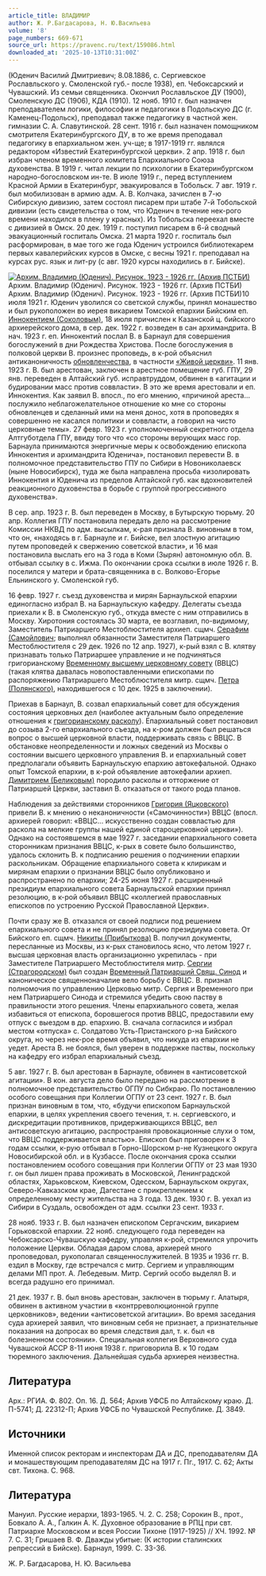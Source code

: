 ```yaml
---
article_title: ВЛАДИМИР
author: Ж. Р.Багдасарова, Н. Ю.Васильева
volume: '8'
page_numbers: 669-671
source_url: https://pravenc.ru/text/159086.html
downloaded_at: '2025-10-13T10:31:00Z'
---
```


(Юденич Василий Дмитриевич; 8.08.1886, с. Сергиевское Рославльского у. Смоленской губ.- после 1938), еп. Чебоксарский и Чувашский. Из семьи священника. Окончил Рославльское ДУ (1900), Смоленскую ДС (1906), КДА (1910). 12 нояб. 1910 г. был назначен преподавателем логики, философии и педагогики в Подольскую ДС (г. Каменец-Подольск), преподавал также педагогику в частной жен. гимназии С. А. Славутинской. 28 сент. 1916 г. был назначен помощником смотрителя Екатеринбургского ДУ, в то же время преподавал педагогику в епархиальном жен. уч-ще; в 1917-1919 гг. являлся редактором «Известий Екатеринбургской церкви». 2 апр. 1918 г. был избран членом временного комитета Епархиального Союза духовенства. В 1919 г. читал лекции по психологии в Екатеринбургском народно-богословском ин-те. В июле 1919 г., перед вступлением Красной Армии в Екатеринбург, эвакуировался в Тобольск. 7 авг. 1919 г. был мобилизован в армию адм. А. В. Колчака, зачислен в 7-ю Сибирскую дивизию, затем состоял писарем при штабе 7-й Тобольской дивизии (есть свидетельства о том, что Юденич в течение нек-рого времени находился в плену у красных). Из Тобольска переехал вместе с дивизией в Омск. 20 дек. 1919 г. поступил писарем в 6-й сводный эвакуационный госпиталь Омска. 21 марта 1920 г. госпиталь был расформирован, в мае того же года Юденич устроился библиотекарем первых кавалерийских курсов в Омске, с весны 1921 г. преподавал на курсах рус. язык и лит-ру (с авг. 1920 курсы находились в г. Бийске).

[![Архим. Владимир (Юденич). Рисунок. 1923 - 1926 гг. (Архив ПСТБИ)](https://pravenc.ru/data/983/463/1234/i200.jpg "Кликните для увеличения картинки")](https://pravenc.ru/data/983/463/1234/i400.jpg)Архим. Владимир (Юденич). Рисунок. 1923 - 1926 гг. (Архив ПСТБИ)  
Архим. Владимир (Юденич). Рисунок. 1923 - 1926 гг. (Архив ПСТБИ)10 июля 1921 г. Юденич уволился со светской службы, принял монашество и был рукоположен во иерея викарием Томской епархии Бийским еп. [Иннокентием (Соколовым)](<https://pravenc.ru/text/Иннокентием (Соколовым).html>), 18 июля причислен к Казанской ц. бийского архиерейского дома, в сер. дек. 1922 г. возведен в сан архимандрита. В нач. 1923 г. еп. Иннокентий послал В. в Барнаул для совершения богослужений в дни Рождества Христова. После богослужения в полковой церкви В. произнес проповедь, в к-рой объяснил антиканоничность [обновленчества](https://pravenc.ru/text/обновленчество.html), в частности [«Живой церкви»](<https://pravenc.ru/text/Живая церковь.html>). 11 янв. 1923 г. В. был арестован, заключен в арестное помещение губ. ГПУ, 29 янв. переведен в Алтайский губ. исправтруддом, обвинен в «агитации и будировании масс против соввласти». В это же время арестовали и еп. Иннокентия. Как заявил В. впосл., по его мнению, «причиной ареста… послужило неблагожелательное отношение ко мне со стороны обновленцев и сделанный ими на меня донос, хотя в проповедях я совершенно не касался политики и соввласти, а говорил на чисто церковные темы». 27 февр. 1923 г. уполномоченный секретного отдела Алтгуботдела ГПУ, ввиду того что «со стороны верующих масс гор. Барнаула принимаются энергичные меры к освобождению епископа Иннокентия и архимандрита Юденича», постановил перевести В. в полномочное представительство ГПУ по Сибири в Новониколаевск (ныне Новосибирск), туда же была направлена просьба «изолировать Иннокентия и Юденича из пределов Алтайской губ. как вдохновителей реакционного духовенства в борьбе с группой прогрессивного духовенства».

В сер. апр. 1923 г. В. был переведен в Москву, в Бутырскую тюрьму. 20 апр. Коллегия ГПУ постановила передать дело на рассмотрение Комиссии НКВД по адм. высылкам, к-рая признала В. виновным в том, что он, «находясь в г. Барнауле и г. Бийске, вел злостную агитацию путем проповедей к свержению советской власти», и 16 мая постановила выслать его на 3 года в Коми (Зырян) автономную обл. В. отбывал ссылку в с. Ижма. По окончании срока ссылки в июле 1926 г. В. поселился у матери и брата-священника в с. Волково-Егорье Ельнинского у. Смоленской губ.

16 февр. 1927 г. съезд духовенства и мирян Барнаульской епархии единогласно избрал В. на Барнаульскую кафедру. Делегаты съезда приехали к В. в Смоленскую губ., откуда вместе с ним отправились в Москву. Хиротония состоялась 30 марта, ее возглавил, по-видимому, Заместитель Патриаршего Местоблюстителя архиеп. сщмч. [Серафим (Самойлович](<https://pravenc.ru/text/Серафим (Самойлович.html>); выполнял обязанности Заместителя Патриаршего Местоблюстителя с 29 дек. 1926 по 12 апр. 1927), к-рый взял с В. клятву признавать только Патриаршее управление и не подчиняться григорианскому [Временному высшему церковному совету](<https://pravenc.ru/text/Временному высшему церковному совету.html>) (ВВЦС) (такая клятва давалась новопоставленными епископами по распоряжению Патриаршего Местоблюстителя митр. сщмч. [Петра (Полянского)](<https://pravenc.ru/text/Петра (Полянского).html>), находившегося с 10 дек. 1925 в заключении).

Приехав в Барнаул, В. созвал епархиальный совет для обсуждения состояния церковных дел (наиболее актуальным было определение отношения к [григорианскому расколу](<https://pravenc.ru/text/григорианскому расколу.html>)). Епархиальный совет постановил до созыва 2-го епархиального съезда, на к-ром должен был решаться вопрос о высшей церковной власти, поддерживать связь с ВВЦС. В обстановке неопределенности и ложных сведений из Москвы о состоянии высшего церковного управления В. и епархиальный совет предполагали объявить Барнаульскую епархию автокефальной. Однако опыт Томской епархии, в к-рой объявление автокефалии архиеп. [Димитрием (Беликовым)](<https://pravenc.ru/text/Димитрием (Беликовым).html>) породило расколы и отторжение от Патриаршей Церкви, заставил В. отказаться от такого рода планов.

Наблюдения за действиями сторонников [Григория (Яцковского)](https://pravenc.ru/text/ГРИГОРИЙ.html) привели В. к мнению о неканоничности («Самочинности») ВВЦС (впосл. архиерей говорил: «ВВЦС... искусственно создан соввластью для раскола на мелкие группы нашей единой староцерковной церкви»). Однако на состоявшемся в мае 1927 г. заседании епархиального совета сторонникам признания ВВЦС, к-рых в совете было большинство, удалось склонить В. к подписанию решения о подчинении епархии раскольникам. Обращение епархиального совета к клирикам и мирянам епархии о признании ВВЦС было опубликовано и распространено по епархии; 24-25 июня 1927 г. расширенный президиум епархиального совета Барнаульской епархии принял резолюцию, в к-рой объявил ВВЦС «коллегией православных епископов по устроению Русской Православной Церкви».

Почти сразу же В. отказался от своей подписи под решением епархиального совета и не принял резолюцию президиума совета. От Бийского еп. сщмч. [Никиты (Прибыткова)](<https://pravenc.ru/text/Никиты (Прибыткова).html>) В. получил документы, пересланные из Москвы, из к-рых становилось ясно, что летом 1927 г. высшая церковная власть организационно укрепилась - при Заместителе Патриаршего Местоблюстителя митр. [Сергии (Страгородском)](<https://pravenc.ru/text/Сергии (Страгородском).html>) был создан [Временный Патриарший Свящ. Синод](<https://pravenc.ru/text/Временный Патриарший Свящ  Синод.html>) и каноническое священноначалие вело борьбу с ВВЦС. В. признал полномочия по управлению Церковью митр. Сергия и Временного при нем Патриаршего Синода и стремился убедить свою паству в правильности этого решения. Члены епархиального совета, желая избавиться от епископа, боровшегося против ВВЦС, предоставили ему отпуск с выездом в др. епархию. В. сначала согласился и избрал местом «отпуска» с. Солдатово Усть-Пристанского р-на Бийского округа, но через нек-рое время объявил, что никуда из епархии не уедет. Ареста В. не боялся, был уверен в поддержке паствы, поскольку на кафедру его избрал епархиальный съезд.

5 авг. 1927 г. В. был арестован в Барнауле, обвинен в «антисоветской агитации». В кон. августа дело было передано на рассмотрение в полномочное представительство ОГПУ по Сибкраю. По постановлению особого совещания при Коллегии ОГПУ от 23 сент. 1927 г. В. был признан виновным в том, что, «будучи епископом Барнаульской епархии, в целях укрепления своего течения, т. н. сергиевского, и дискредитации противников, придерживающихся ВВЦС, вел антисоветскую агитацию, распространяя провокационные слухи о том, что ВВЦС поддерживается властью». Епископ был приговорен к 3 годам ссылки, к-рую отбывал в Горно-Шорском р-не Кузнецкого округа Новосибирской обл. и в Кузбассе. После окончания срока ссылки постановлением особого совещания при Коллегии ОГПУ от 23 мая 1930 г. он был лишен права проживать в Московской, Ленинградской областях, Харьковском, Киевском, Одесском, Барнаульском округах, Северо-Кавказском крае, Дагестане с прикреплением к определенному месту жительства на 3 года. 13 дек. 1930 г. В. уехал из Сибири в Суздаль, освобожден от адм. ссылки 23 сент. 1933 г.

28 нояб. 1933 г. В. был назначен епископом Сергачским, викарием Горьковской епархии. 22 нояб. следующего года переведен на Чебоксарско-Чувашскую кафедру, управляя к-рой, стремился упрочить положение Церкви. Обладая даром слова, архиерей много проповедовал, рукополагал священнослужителей. В 1935 и 1936 гг. В. ездил в Москву, где встречался с митр. Сергием и управляющим делами МП прот. А. Лебедевым. Митр. Сергий особо выделял В. и всегда радушно его принимал.

21 дек. 1937 г. В. был вновь арестован, заключен в тюрьму г. Алатыря, обвинен в активном участии в «контрреволюционной группе церковников», ведении «антисоветской агитации». Во время заседания суда архиерей заявил, что виновным себя не признает, а признательные показания на допросах во время следствия дал, т. к. был «в болезненном состоянии». Специальная коллегия Верховного суда Чувашской АССР 8-11 июня 1938 г. приговорила В. к 10 годам тюремного заключения. Дальнейшая судьба архиерея неизвестна.

## Литература

Арх.: РГИА. Ф. 802. Оп. 16. Д. 564; Архив УФСБ по Алтайскому краю. Д. П-5741; Д. 22312-П; Архив УФСБ по Чувашской Республике. Д. 3849.

## Источники

Именной список ректорам и инспекторам ДА и ДС, преподавателям ДА и монашествующим преподавателям ДС на 1917 г. Пг., 1917. С. 62; Акты свт. Тихона. С. 968.

## Литература

Мануил. Русские иерархи, 1893-1965. Ч. 2. С. 258; Сорокин В., прот., Бовкало А. А., Галкин А. К. Духовное образование в РПЦ при свт. Патриархе Московском и всея России Тихоне (1917-1925) // ХЧ. 1992. № 7. С. 31; Гришаев В. Ф. Дважды убитые: (К истории сталинских репрессий в Бийске). Барнаул, 1999. С. 33-36.

Ж. Р.  Багдасарова,   Н. Ю.  Васильева
